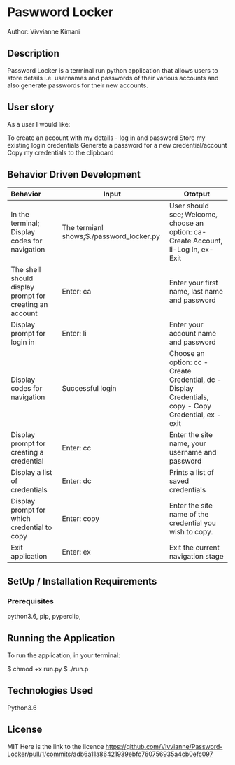 # Paswword Locker
Author: Vivvianne Kimani

## Description
Password Locker is a terminal run python application that allows users to store details i.e. usernames and passwords of their various accounts and also generate passwords for their new accounts.

## User story
As a user I would like:

To create an account with my details - log in and password
Store my existing login credentials
Generate a password for a new credential/account
Copy my credentials to the clipboard

## Behavior Driven Development
| Behavior | Input | Ototput |
|:---------|-------|---------|
|In the terminal; Display codes for navigation| The termianl shows;$./password_locker.py| User should see; Welcome, choose an option: ca-Create Account, li-Log In, ex-Exit |
|The shell should display prompt for creating an account | Enter: ca | Enter your first name, last name and password |
| Display prompt for login in | Enter: li | Enter your account name and password |
| Display codes for navigation | Successful login | Choose an option: cc - Create Credential, dc - Display Credentials, copy - Copy Credential, ex - exit|
| Display prompt for creating a credential | Enter: cc | Enter the site name, your username and password |
| Display a list of credentials | Enter: dc |Prints a list of saved credentials |
| Display prompt for which credential to copy | Enter: copy | Enter the site name of the credential you wish to copy.|
| Exit application | Enter: ex | Exit the current navigation stage|


## SetUp / Installation Requirements

### Prerequisites

python3.6, 
pip, 
pyperclip, 

## Running the Application
To run the application, in your terminal:

  $ chmod +x run.py
  $ ./run.p

## Technologies Used
Python3.6

## License
MIT
Here is the link to the licence https://github.com/Vivvianne/Password-Locker/pull/1/commits/adb6a11a86421939ebfc760756935a4cb0efc097